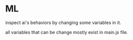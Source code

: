# ML
inspect ai's behaviors by changing some variables in it.

all variables that can be change mostly exist in main.js file. 
